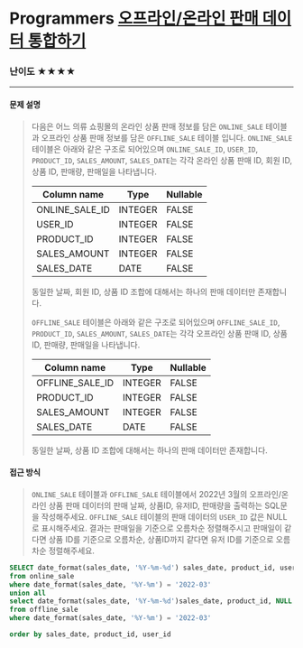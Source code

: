 # Programmers [오프라인/온라인 판매 데이터 통합하기](https://school.programmers.co.kr/learn/courses/30/lessons/131537)

### 난이도 ★★★★

---

#### 문제 설명

> 다음은 어느 의류 쇼핑몰의 온라인 상품 판매 정보를 담은 `ONLINE_SALE` 테이블과 오프라인 상품 판매 정보를 담은 `OFFLINE_SALE` 테이블 입니다. `ONLINE_SALE` 테이블은 아래와 같은 구조로 되어있으며 `ONLINE_SALE_ID`, `USER_ID`, `PRODUCT_ID`, `SALES_AMOUNT`, `SALES_DATE`는 각각 온라인 상품 판매 ID, 회원 ID, 상품 ID, 판매량, 판매일을 나타냅니다.
>
> | Column name    | Type    | Nullable |
> | -------------- | ------- | -------- |
> | ONLINE_SALE_ID | INTEGER | FALSE    |
> | USER_ID        | INTEGER | FALSE    |
> | PRODUCT_ID     | INTEGER | FALSE    |
> | SALES_AMOUNT   | INTEGER | FALSE    |
> | SALES_DATE     | DATE    | FALSE    |
>
> 동일한 날짜, 회원 ID, 상품 ID 조합에 대해서는 하나의 판매 데이터만 존재합니다.
>
> `OFFLINE_SALE` 테이블은 아래와 같은 구조로 되어있으며 `OFFLINE_SALE_ID`, `PRODUCT_ID`, `SALES_AMOUNT`, `SALES_DATE`는 각각 오프라인 상품 판매 ID, 상품 ID, 판매량, 판매일을 나타냅니다.
>
> | Column name     | Type    | Nullable |
> | --------------- | ------- | -------- |
> | OFFLINE_SALE_ID | INTEGER | FALSE    |
> | PRODUCT_ID      | INTEGER | FALSE    |
> | SALES_AMOUNT    | INTEGER | FALSE    |
> | SALES_DATE      | DATE    | FALSE    |
>
> 동일한 날짜, 상품 ID 조합에 대해서는 하나의 판매 데이터만 존재합니다.

#### 접근 방식

> `ONLINE_SALE` 테이블과 `OFFLINE_SALE` 테이블에서 2022년 3월의 오프라인/온라인 상품 판매 데이터의 판매 날짜, 상품ID, 유저ID, 판매량을 출력하는 SQL문을 작성해주세요. `OFFLINE_SALE` 테이블의 판매 데이터의 `USER_ID` 값은 NULL 로 표시해주세요. 결과는 판매일을 기준으로 오름차순 정렬해주시고 판매일이 같다면 상품 ID를 기준으로 오름차순, 상품ID까지 같다면 유저 ID를 기준으로 오름차순 정렬해주세요.

```sql
SELECT date_format(sales_date, '%Y-%m-%d') sales_date, product_id, user_id, sales_amount
from online_sale
where date_format(sales_date, '%Y-%m') = '2022-03'
union all
select date_format(sales_date, '%Y-%m-%d')sales_date, product_id, NULL as user_id, sales_amount
from offline_sale 
where date_format(sales_date, '%Y-%m') = '2022-03'

order by sales_date, product_id, user_id
```

